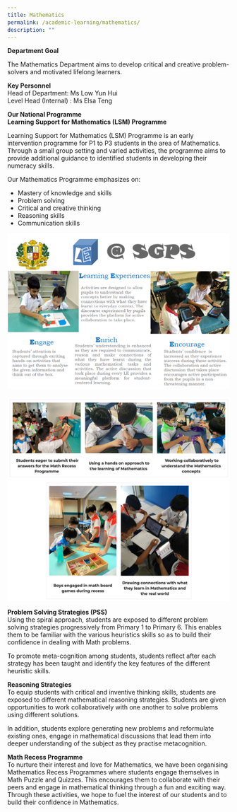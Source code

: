 ```yaml
---
title: Mathematics
permalink: /academic-learning/mathematics/
description: ""
---
```

**Department Goal**  

The Mathematics Department aims to develop critical and creative problem-solvers and motivated lifelong learners. 

  
**Key Personnel**  
Head of Department: Ms Low Yun Hui <br>
Level Head (Internal) : Ms Elsa Teng

**Our National Programme**
<br>**Learning Support for Mathematics (LSM) Programme**

Learning Support for Mathematics (LSM) Programme is an early intervention programme for P1 to P3 students in the area of Mathematics. Through a small group setting and varied activities, the programme aims to provide additional guidance to identified students in developing their numeracy skills.

Our Mathematics Programme emphasizes on:  

*   Mastery of knowledge and skills
*   Problem solving
*   Critical and creative thinking
*   Reasoning skills
*   Communication skills

![](/images/math1.png)

![](/images/math2.png)
![](/images/math3.png)


**Problem Solving Strategies (PSS)**  
Using the spiral approach, students are exposed to different problem solving strategies progressively from Primary 1 to Primary 6. This enables them to be familiar with the various heuristics skills so as to build their confidence in dealing with Math problems. 

To promote meta-cognition among students, students reflect after each strategy has been taught and identify the key features of the different heuristic skills.

**Reasoning Strategies** <br>
To equip students with critical and inventive thinking skills, students are exposed to different mathematical reasoning strategies. Students are given opportunities to work collaboratively with one another to solve problems using different solutions. 

In addition, students explore generating new problems and reformulate existing ones, engage in mathematical discussions that lead them into deeper understanding of the subject as they practise metacognition.


**Math Recess Programme** <br>
To nurture their interest and love for Mathematics, we have been organising Mathematics Recess Programmes where students engage themselves in Math Puzzle and Quizzes. This encourages them to collaborate with their peers and engage in mathematical thinking through a fun and exciting way. Through these activities, we hope to fuel the interest of our students and to build their confidence in Mathematics.